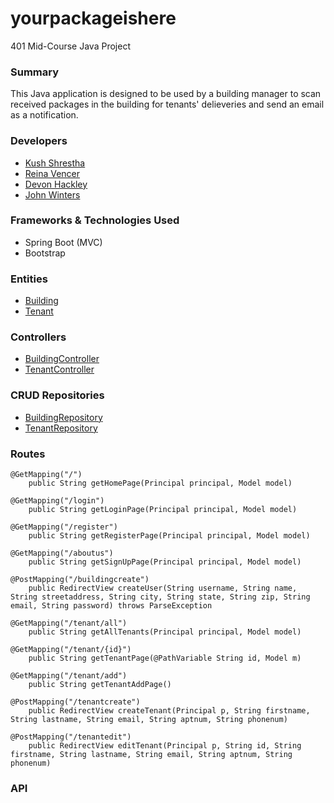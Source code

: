 # yourpackageishere
401 Mid-Course Java Project

### Summary
This Java application is designed to be used by a building manager to scan received 
packages in the building for tenants' delieveries and send an email as a notification.


### Developers
   - [Kush Shrestha](https://github.com/kushshrestha01)
   - [Reina Vencer](https://github.com/river-ceanne)
   - [Devon Hackley](https://github.com/devonhackley)
   - [John Winters](https://github.com/thatsjustjohn)

### Frameworks & Technologies Used
   - Spring Boot (MVC)
   - Bootstrap

### Entities
- [Building](./src/main/java/com/teamshort/rocks/YourPackageIsHere/Building.java)
- [Tenant](./src/main/java/com/teamshort/rocks/YourPackageIsHere/Tenant.java)

### Controllers
- [BuildingController](./src/main/java/com/teamshort/rocks/YourPackageIsHere/BuildingController.java)
- [TenantController](./src/main/java/com/teamshort/rocks/YourPackageIsHere/TenantController.java)

### CRUD Repositories
- [BuildingRepository](./src/main/java/com/teamshort/rocks/YourPackageIsHere/BuildingRepository.java)
- [TenantRepository](./src/main/java/com/teamshort/rocks/YourPackageIsHere/TenantRepository.java)

### Routes
    @GetMapping("/")
        public String getHomePage(Principal principal, Model model)
    
    @GetMapping("/login")
        public String getLoginPage(Principal principal, Model model)
        
    @GetMapping("/register")
        public String getRegisterPage(Principal principal, Model model)
    
    @GetMapping("/aboutus")
        public String getSignUpPage(Principal principal, Model model)
        
    @PostMapping("/buildingcreate")
        public RedirectView createUser(String username, String name, String streetaddress, String city, String state, String zip, String email, String password) throws ParseException
    
    @GetMapping("/tenant/all")
        public String getAllTenants(Principal principal, Model model)
    
    @GetMapping("/tenant/{id}")
        public String getTenantPage(@PathVariable String id, Model m)
    
    @GetMapping("/tenant/add")
        public String getTenantAddPage()
        
    @PostMapping("/tenantcreate")
        public RedirectView createTenant(Principal p, String firstname, String lastname, String email, String aptnum, String phonenum)    
    
    @PostMapping("/tenantedit")
        public RedirectView editTenant(Principal p, String id, String firstname, String lastname, String email, String aptnum, String phonenum)     

### API